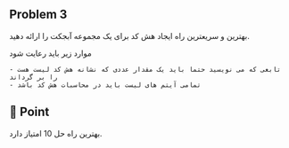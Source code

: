 ﻿
## Problem 3

بهترین و سریعترین راه ایجاد هش کد برای یک مجموعه آبجکت را ارائه دهید.

موارد زیر باید رعایت شود

    - تابعی که می نویسید حتما باید یک مقدار عددی که نشانه هش کد لیست هست را بر گرداند
    - تمامی آیتم های لیست باید در محاسبات هش کد باشد
     
 
## 🚀 Point
بهترین راه حل 10 امتیاز دارد.
